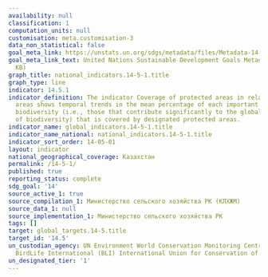 ```yaml
---
availability: null
classification: 1
computation_units: null
customisation: meta.customisation-3
data_non_statistical: false
goal_meta_link: https://unstats.un.org/sdgs/metadata/files/Metadata-14-05-01.pdf
goal_meta_link_text: United Nations Sustainable Development Goals Metadata (PDF 293
  KB)
graph_title: national_indicators.14-5-1.title
graph_type: line
indicator: 14.5.1
indicator_definition: The indicator Coverage of protected areas in relation to marine
  areas shows temporal trends in the mean percentage of each important site for marine
  biodiversity (i.e., those that contribute significantly to the global persistence
  of biodiversity) that is covered by designated protected areas.
indicator_name: global_indicators.14-5-1.title
indicator_name_national: national_indicators.14-5-1.title
indicator_sort_order: 14-05-01
layout: indicator
national_geographical_coverage: Казахстан
permalink: /14-5-1/
published: true
reporting_status: complete
sdg_goal: '14'
source_active_1: true
source_compilation_1: Министерство сельского хозяйства РК (КЛХЖМ)
source_data_1: null
source_implementation_1: Министерство сельского хозяйства РК
tags: []
target: global_targets.14-5.title
target_id: '14.5'
un_custodian_agency: UN Environment World Conservation Monitoring Centre (UNEP-WCMC)
  BirdLife International (BLI) International Union for Conservation of Nature (IUCN)
un_designated_tier: '1'
---
```

